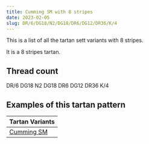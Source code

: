 ```yaml
---
title: Cumming SM with 8 stripes
date: 2023-02-05
slug: DR/6/DG18/N2/DG18/DR6/DG12/DR36/K/4
---
```

This is a list of all the tartan sett variants with 8 stripes.

It is a 8 stripes tartan.


## Thread count
DR/6 DG18 N2 DG18 DR6 DG12 DR36 K/4

## Examples of this tartan pattern

| Tartan Variants |
|---------------|
| [Cumming SM](/variants/dr/6/dg18/n2/dg18/dr6/dg12/dr36/k/4-dg11450d-draa0000-k000000-naaaaaa)||
